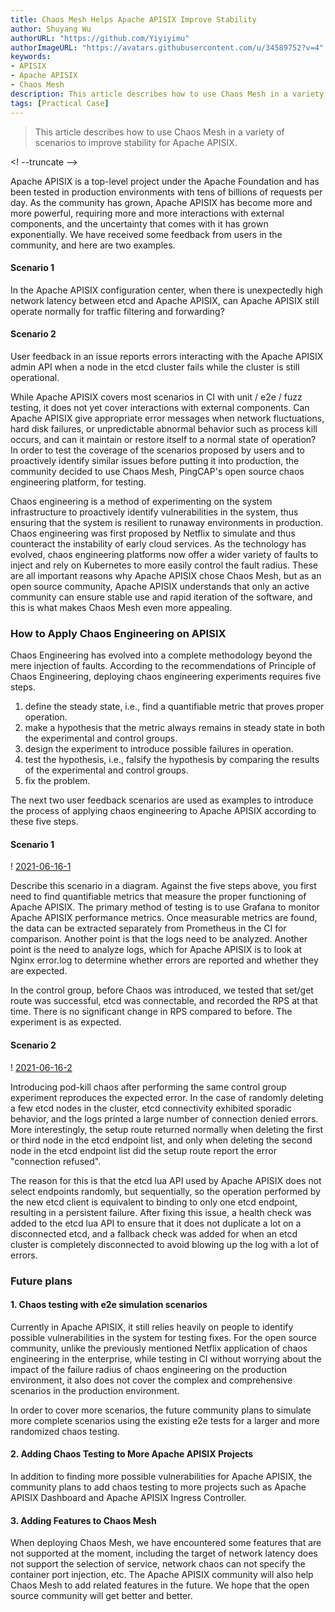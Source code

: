 ```yaml
---
title: Chaos Mesh Helps Apache APISIX Improve Stability
author: Shuyang Wu
authorURL: "https://github.com/Yiyiyimu"
authorImageURL: "https://avatars.githubusercontent.com/u/34589752?v=4"
keywords:
- APISIX
- Apache APISIX
- Chaos Mesh
description: This article describes how to use Chaos Mesh in a variety of scenarios to improve stability for Apache APISIX.
tags: [Practical Case]
---
```


> This article describes how to use Chaos Mesh in a variety of scenarios to improve stability for Apache APISIX.

<! --truncate -->

Apache APISIX is a top-level project under the Apache Foundation and has been tested in production environments with tens of billions of requests per day. As the community has grown, Apache APISIX has become more and more powerful, requiring more and more interactions with external components, and the uncertainty that comes with it has grown exponentially. We have received some feedback from users in the community, and here are two examples.

#### Scenario 1

In the Apache APISIX configuration center, when there is unexpectedly high network latency between etcd and Apache APISIX, can Apache APISIX still operate normally for traffic filtering and forwarding?

#### Scenario 2

User feedback in an issue reports errors interacting with the Apache APISIX admin API when a node in the etcd cluster fails while the cluster is still operational.

While Apache APISIX covers most scenarios in CI with unit / e2e / fuzz testing, it does not yet cover interactions with external components. Can Apache APISIX give appropriate error messages when network fluctuations, hard disk failures, or unpredictable abnormal behavior such as process kill occurs, and can it maintain or restore itself to a normal state of operation? In order to test the coverage of the scenarios proposed by users and to proactively identify similar issues before putting it into production, the community decided to use Chaos Mesh, PingCAP's open source chaos engineering platform, for testing.

Chaos engineering is a method of experimenting on the system infrastructure to proactively identify vulnerabilities in the system, thus ensuring that the system is resilient to runaway environments in production. Chaos engineering was first proposed by Netflix to simulate and thus counteract the instability of early cloud services. As the technology has evolved, chaos engineering platforms now offer a wider variety of faults to inject and rely on Kubernetes to more easily control the fault radius. These are all important reasons why Apache APISIX chose Chaos Mesh, but as an open source community, Apache APISIX understands that only an active community can ensure stable use and rapid iteration of the software, and this is what makes Chaos Mesh even more appealing.

### How to Apply Chaos Engineering on APISIX

Chaos Engineering has evolved into a complete methodology beyond the mere injection of faults. According to the recommendations of Principle of Chaos Engineering, deploying chaos engineering experiments requires five steps.

1. define the steady state, i.e., find a quantifiable metric that proves proper operation.
2. make a hypothesis that the metric always remains in steady state in both the experimental and control groups.
3. design the experiment to introduce possible failures in operation.
4. test the hypothesis, i.e., falsify the hypothesis by comparing the results of the experimental and control groups.
5. fix the problem.

The next two user feedback scenarios are used as examples to introduce the process of applying chaos engineering to Apache APISIX according to these five steps.

#### Scenario 1

! [2021-06-16-1](/img/blog_img/2021-06-16-1.png)

Describe this scenario in a diagram. Against the five steps above, you first need to find quantifiable metrics that measure the proper functioning of Apache APISIX. The primary method of testing is to use Grafana to monitor Apache APISIX performance metrics. Once measurable metrics are found, the data can be extracted separately from Prometheus in the CI for comparison. Another point is that the logs need to be analyzed. Another point is the need to analyze logs, which for Apache APISIX is to look at Nginx error.log to determine whether errors are reported and whether they are expected.

In the control group, before Chaos was introduced, we tested that set/get route was successful, etcd was connectable, and recorded the RPS at that time. There is no significant change in RPS compared to before. The experiment is as expected.

#### Scenario 2

! [2021-06-16-2](/img/blog_img/2021-06-16-2.png)

Introducing pod-kill chaos after performing the same control group experiment reproduces the expected error. In the case of randomly deleting a few etcd nodes in the cluster, etcd connectivity exhibited sporadic behavior, and the logs printed a large number of connection denied errors. More interestingly, the setup route returned normally when deleting the first or third node in the etcd endpoint list, and only when deleting the second node in the etcd endpoint list did the setup route report the error "connection refused".

The reason for this is that the etcd lua API used by Apache APISIX does not select endpoints randomly, but sequentially, so the operation performed by the new etcd client is equivalent to binding to only one etcd endpoint, resulting in a persistent failure. After fixing this issue, a health check was added to the etcd lua API to ensure that it does not duplicate a lot on a disconnected etcd, and a fallback check was added for when an etcd cluster is completely disconnected to avoid blowing up the log with a lot of errors.

### Future plans

#### 1. Chaos testing with e2e simulation scenarios

Currently in Apache APISIX, it still relies heavily on people to identify possible vulnerabilities in the system for testing fixes. For the open source community, unlike the previously mentioned Netflix application of chaos engineering in the enterprise, while testing in CI without worrying about the impact of the failure radius of chaos engineering on the production environment, it also does not cover the complex and comprehensive scenarios in the production environment.

In order to cover more scenarios, the future community plans to simulate more complete scenarios using the existing e2e tests for a larger and more randomized chaos testing.

#### 2. Adding Chaos Testing to More Apache APISIX Projects

In addition to finding more possible vulnerabilities for Apache APISIX, the community plans to add chaos testing to more projects such as Apache APISIX Dashboard and Apache APISIX Ingress Controller.

#### 3. Adding Features to Chaos Mesh

When deploying Chaos Mesh, we have encountered some features that are not supported at the moment, including the target of network latency does not support the selection of service, network chaos can not specify the container port injection, etc. The Apache APISIX community will also help Chaos Mesh to add related features in the future. We hope that the open source community will get better and better.
